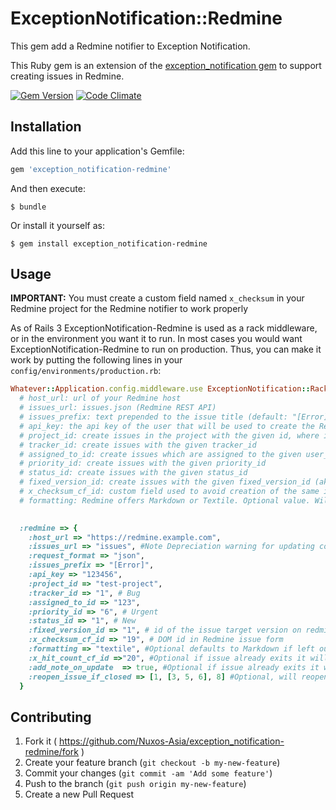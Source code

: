 # ExceptionNotification::Redmine

This gem add a Redmine notifier to Exception Notification.

This Ruby gem is an extension of the [exception_notification gem](http://rubygems.org/gems/exception_notification) to support creating issues in Redmine.

[![Gem Version](https://badge.fury.io/rb/exception_notification-redmine.svg)](http://badge.fury.io/rb/exception_notification-redmine)
[![Code Climate](https://codeclimate.com/repos/58e48dd2516c00025a0010f7/badges/5d0990208e8564efc2ed/gpa.svg)](https://codeclimate.com/repos/58e48dd2516c00025a0010f7/feed)

## Installation

Add this line to your application's Gemfile:

```ruby
gem 'exception_notification-redmine'
```

And then execute:

    $ bundle

Or install it yourself as:

    $ gem install exception_notification-redmine

## Usage

**IMPORTANT:** You must create a custom field named `x_checksum` in your Redmine project for the Redmine notifier to work properly

As of Rails 3 ExceptionNotification-Redmine is used as a rack middleware, or in the environment you want it to run. In most cases you would want ExceptionNotification-Redmine to run on production. Thus, you can make it work by putting the following lines in your `config/environments/production.rb`:

```ruby
Whatever::Application.config.middleware.use ExceptionNotification::Rack,
  # host_url: url of your Redmine host
  # issues_url: issues.json (Redmine REST API)
  # issues_prefix: text prepended to the issue title (default: "[Error]")
  # api_key: the api key of the user that will be used to create the Redmine issue
  # project_id: create issues in the project with the given id, where id is either project_id or project identifier
  # tracker_id: create issues with the given tracker_id
  # assigned_to_id: create issues which are assigned to the given user_id
  # priority_id: create issues with the given priority_id
  # status_id: create issues with the given status_id
  # fixed_version_id: create issues with the given fixed_version_id (aka target version id)
  # x_checksum_cf_id: custom field used to avoid creation of the same issue multiple times. You must use the DOM id assigned by Redmine to this field in the issue form. You can find it by creating an issue manually in your project and inspecting the HTML form, you should see something like name="issue[custom_field_values][19]", in this case the id would be 19. Make sure you set the custom field to be used as a filter
  # formatting: Redmine offers Markdown or Textile. Optional value. Will default to Markdown if anything else is entered other than textile. You will need to set this based on what you have in Redmine Administration -> Settings -> Text formatting
  

  :redmine => {
    :host_url => "https://redmine.example.com",
    :issues_url => "issues", #Note Depreciation warning for updating code. Old versions included the format within the issues url. However in order to update issues the format needs to proceed the ticket number. For now the old formatting will continue to work provided that you have not added x_hit_count_cf_id to your config. Please update to include request_format as this fallback may be removed in a future revision of this gem to save on code size.
    :request_format => "json",
    :issues_prefix => "[Error]",
    :api_key => "123456",
    :project_id => "test-project",
    :tracker_id => "1", # Bug
    :assigned_to_id => "123",
    :priority_id => "6", # Urgent
    :status_id => "1", # New
    :fixed_version_id => "1", # id of the issue target version on redmine
    :x_checksum_cf_id => "19", # DOM id in Redmine issue form
    :formatting => "textile", #Optional defaults to Markdown if left out or any other type is input.
    :x_hit_count_cf_id =>"20", #Optional if issue already exits it will update that issue with more information. If nil it will not update the custom field hit counter. DOM id in Redmine issue form
    :add_note_on_update  => true, #Optional if issue already exits it will update that issue and add a note to the issue with the description. Requires x_hit_count_cf_id to be set first
    :reopen_issue_if_closed => [1, [3, 5, 6], 8] #Optional, will reopen issue if closed. to setup put the id values for your statuses [reopen to, [array of closed statuses. if any of these the issue will be reopened], wontfix]
  }
```
## Contributing

1. Fork it ( https://github.com/Nuxos-Asia/exception_notification-redmine/fork )
2. Create your feature branch (`git checkout -b my-new-feature`)
3. Commit your changes (`git commit -am 'Add some feature'`)
4. Push to the branch (`git push origin my-new-feature`)
5. Create a new Pull Request
